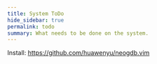 ```yaml
---
title: System ToDo
hide_sidebar: true
permalink: todo
summary: What needs to be done on the system. 
---
```


Install: https://github.com/huawenyu/neogdb.vim
